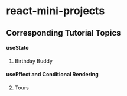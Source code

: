 # react-mini-projects

## Corresponding Tutorial Topics

#### useState

1. Birthday Buddy

#### useEffect and Conditional Rendering

2. Tours
